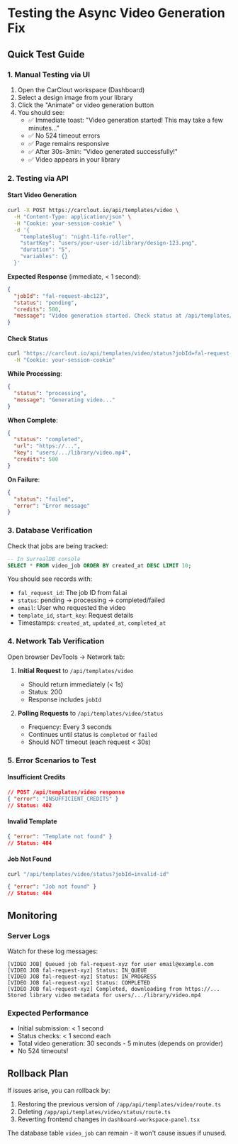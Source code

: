 # Testing the Async Video Generation Fix

## Quick Test Guide

### 1. Manual Testing via UI
1. Open the CarClout workspace (Dashboard)
2. Select a design image from your library
3. Click the "Animate" or video generation button
4. You should see:
   - ✅ Immediate toast: "Video generation started! This may take a few minutes..."
   - ✅ No 524 timeout errors
   - ✅ Page remains responsive
   - ✅ After 30s-3min: "Video generated successfully!"
   - ✅ Video appears in your library

### 2. Testing via API

#### Start Video Generation
```bash
curl -X POST https://carclout.io/api/templates/video \
  -H "Content-Type: application/json" \
  -H "Cookie: your-session-cookie" \
  -d '{
    "templateSlug": "night-life-roller",
    "startKey": "users/your-user-id/library/design-123.png",
    "duration": "5",
    "variables": {}
  }'
```

**Expected Response** (immediate, < 1 second):
```json
{
  "jobId": "fal-request-abc123",
  "status": "pending",
  "credits": 500,
  "message": "Video generation started. Check status at /api/templates/video/status"
}
```

#### Check Status
```bash
curl "https://carclout.io/api/templates/video/status?jobId=fal-request-abc123" \
  -H "Cookie: your-session-cookie"
```

**While Processing**:
```json
{
  "status": "processing",
  "message": "Generating video..."
}
```

**When Complete**:
```json
{
  "status": "completed",
  "url": "https://...",
  "key": "users/.../library/video.mp4",
  "credits": 500
}
```

**On Failure**:
```json
{
  "status": "failed",
  "error": "Error message"
}
```

### 3. Database Verification

Check that jobs are being tracked:
```sql
-- In SurrealDB console
SELECT * FROM video_job ORDER BY created_at DESC LIMIT 10;
```

You should see records with:
- `fal_request_id`: The job ID from fal.ai
- `status`: pending → processing → completed/failed
- `email`: User who requested the video
- `template_id`, `start_key`: Request details
- Timestamps: `created_at`, `updated_at`, `completed_at`

### 4. Network Tab Verification

Open browser DevTools → Network tab:

1. **Initial Request** to `/api/templates/video`
   - Should return immediately (< 1s)
   - Status: 200
   - Response includes `jobId`

2. **Polling Requests** to `/api/templates/video/status`
   - Frequency: Every 3 seconds
   - Continues until status is `completed` or `failed`
   - Should NOT timeout (each request < 30s)

### 5. Error Scenarios to Test

#### Insufficient Credits
```json
// POST /api/templates/video response
{ "error": "INSUFFICIENT_CREDITS" }
// Status: 402
```

#### Invalid Template
```json
{ "error": "Template not found" }
// Status: 404
```

#### Job Not Found
```bash
curl "/api/templates/video/status?jobId=invalid-id"
```
```json
{ "error": "Job not found" }
// Status: 404
```

## Monitoring

### Server Logs
Watch for these log messages:
```
[VIDEO JOB] Queued job fal-request-xyz for user email@example.com
[VIDEO JOB fal-request-xyz] Status: IN_QUEUE
[VIDEO JOB fal-request-xyz] Status: IN_PROGRESS
[VIDEO JOB fal-request-xyz] Status: COMPLETED
[VIDEO JOB fal-request-xyz] Completed, downloading from https://...
Stored library video metadata for users/.../library/video.mp4
```

### Expected Performance
- Initial submission: < 1 second
- Status checks: < 1 second each
- Total video generation: 30 seconds - 5 minutes (depends on provider)
- No 524 timeouts!

## Rollback Plan

If issues arise, you can rollback by:
1. Restoring the previous version of `/app/api/templates/video/route.ts`
2. Deleting `/app/api/templates/video/status/route.ts`
3. Reverting frontend changes in `dashboard-workspace-panel.tsx`

The database table `video_job` can remain - it won't cause issues if unused.

